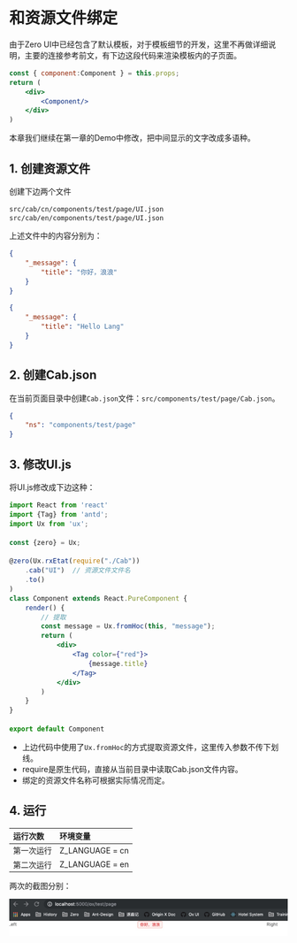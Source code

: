 # 和资源文件绑定

由于Zero UI中已经包含了默认模板，对于模板细节的开发，这里不再做详细说明，主要的连接参考前文，有下边这段代码来渲染模板内的子页面。

```jsx
const { component:Component } = this.props;
return (
    <div>
        <Component/>
    </div>
)
```

本章我们继续在第一章的Demo中修改，把中间显示的文字改成多语种。

## 1. 创建资源文件

创建下边两个文件

```
src/cab/cn/components/test/page/UI.json
src/cab/en/components/test/page/UI.json
```

上述文件中的内容分别为：

```json
{
    "_message": {
        "title": "你好，浪浪"
    }
}
```

```json
{
    "_message": {
        "title": "Hello Lang"
    }
}
```

## 2. 创建Cab.json

在当前页面目录中创建`Cab.json`文件：`src/components/test/page/Cab.json`。

```json
{
    "ns": "components/test/page"
}
```

## 3. 修改UI.js

将UI.js修改成下边这种：

```jsx
import React from 'react'
import {Tag} from 'antd';
import Ux from 'ux';

const {zero} = Ux;

@zero(Ux.rxEtat(require("./Cab"))
    .cab("UI")  // 资源文件文件名
    .to()
)
class Component extends React.PureComponent {
    render() {
        // 提取
        const message = Ux.fromHoc(this, "message");
        return (
            <div>
                <Tag color={"red"}>
                    {message.title}
                </Tag>
            </div>
        )
    }
}

export default Component
```

* 上边代码中使用了`Ux.fromHoc`的方式提取资源文件，这里传入参数不传下划线。
* require是原生代码，直接从当前目录中读取Cab.json文件内容。
* 绑定的资源文件名称可根据实际情况而定。

## 4. 运行

| 运行次数 | 环境变量 |
| :--- | :--- |
| 第一次运行 | Z\_LANGUAGE = cn |
| 第二次运行 | Z\_LANGUAGE = en |

两次的截图分别：

![](/assets/images/zua/002/cn-language.png)

